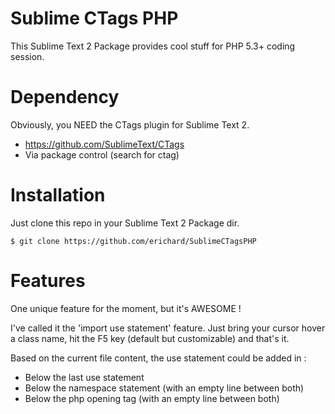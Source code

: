 Sublime CTags PHP
=================

This Sublime Text 2 Package provides cool stuff for PHP 5.3+ coding session.


Dependency
==========

Obviously, you NEED the CTags plugin for Sublime Text 2.

  - https://github.com/SublimeText/CTags
  - Via package control (search for ctag)


Installation
===========

Just clone this repo in your Sublime Text 2 Package dir.

```
$ git clone https://github.com/erichard/SublimeCTagsPHP
```


Features
========

One unique feature for the moment, but it's AWESOME !

I've called it the 'import use statement' feature. Just bring your cursor hover
a class name, hit the F5 key (default but customizable) and that's it.

Based on the current file content, the use statement could be added in :

  - Below the last use statement
  - Below the namespace statement (with an empty line between both)
  - Below the php opening tag (with an empty line between both)